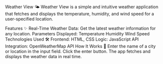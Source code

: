Weather View 🌤️
Weather View is a simple and intuitive weather application that fetches and displays the temperature, humidity, and wind speed for a user-specified location.

Features ✨
Real-Time Weather Data: Get the latest weather information for any location.
Parameters Displayed:
Temperature
Humidity
Wind Speed
Technologies Used 🛠️
Frontend: HTML, CSS
Logic: JavaScript
API Integration: OpenWeatherMap API
How It Works 🚀
Enter the name of a city or location in the input field.
Click the enter button.
The app fetches and displays the weather data in real time.
